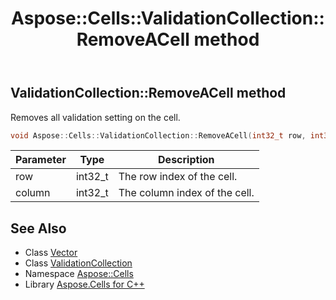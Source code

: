 ﻿---
title: Aspose::Cells::ValidationCollection::RemoveACell method
linktitle: RemoveACell
second_title: Aspose.Cells for C++ API Reference
description: 'Aspose::Cells::ValidationCollection::RemoveACell method. Removes all validation setting on the cell in C++.'
type: docs
weight: 800
url: /cpp/aspose.cells/validationcollection/removeacell/
---
## ValidationCollection::RemoveACell method


Removes all validation setting on the cell.

```cpp
void Aspose::Cells::ValidationCollection::RemoveACell(int32_t row, int32_t column)
```


| Parameter | Type | Description |
| --- | --- | --- |
| row | int32_t | The row index of the cell. |
| column | int32_t | The column index of the cell. |

## See Also

* Class [Vector](../../vector/)
* Class [ValidationCollection](../)
* Namespace [Aspose::Cells](../../)
* Library [Aspose.Cells for C++](../../../)
